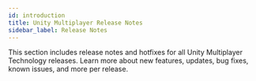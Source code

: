 ```yaml
---
id: introduction
title: Unity Multiplayer Release Notes
sidebar_label: Release Notes
---
```


This section includes release notes and hotfixes for all Unity Multiplayer Technology releases. Learn more about new features, updates, bug fixes, known issues, and more per release.

